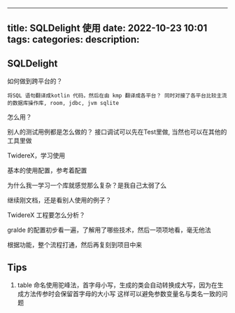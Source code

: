 
---
title: SQLDelight 使用
date: 2022-10-23 10:01
tags: 
categories: 
description: 
---
## SQLDelight

如何做到跨平台的？

	将SQL 语句翻译成kotlin 代码，然后在由 kmp 翻译成各平台？ 同时对接了各平台比较主流的数据库操作库, room, jdbc, jvm sqlite

怎么用？

别人的测试用例都是怎么做的？ 接口调试可以先在Test里做, 当然也可以在其他的工具里做

TwidereX，学习使用

基本的使用配置，参考着配置

为什么我一学习一个库就感觉那么复杂？是我自己太弱了么

继续刚文档，还是看别人使用的例子？

TwidereX 工程要怎么分析？

gralde 的配置初步看一遍，了解用了哪些技术，然后一项项地看，毫无他法

根据功能，整个流程打通，然后再复刻到项目中来

## Tips

1. table 命名使用驼峰法，首字母小写，生成的类会自动转换成大写，因为在生成方法传参时会保留首字母的大小写
这样可以避免参数变量名与类名一致的问题



